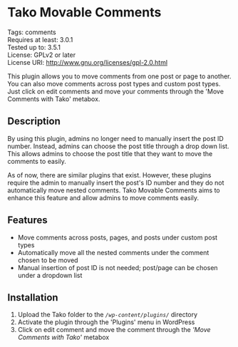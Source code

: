 # Tako Movable Comments

Tags: comments  
Requires at least: 3.0.1  
Tested up to: 3.5.1  
License: GPLv2 or later  
License URI: http://www.gnu.org/licenses/gpl-2.0.html  

This plugin allows you to move comments from one post or page to another. You can also move comments across post types and custom post types. Just click on edit comments and move your comments through the 'Move Comments with Tako' metabox.

## Description

By using this plugin, admins no longer need to manually insert the post ID number. Instead, admins can choose the post title through a drop down list. This allows admins to choose the post title that they want to move the comments to easily.

As of now, there are similar plugins that exist. However, these plugins require the admin to manually insert the post's ID number and they do not automatically move nested comments. Tako Movable Comments aims to enhance this feature and allow admins to move comments easily.

## Features

*   Move comments across posts, pages, and posts under custom post types
*   Automatically move all the nested comments under the comment chosen to be moved
*   Manual insertion of post ID is not needed; post/page can be chosen under a dropdown list

## Installation

1. Upload the Tako folder to the *`/wp-content/plugins/`* directory
2. Activate the plugin through the 'Plugins' menu in WordPress
3. Click on edit comment and move the comment through the *'Move Comments with Tako'* metabox